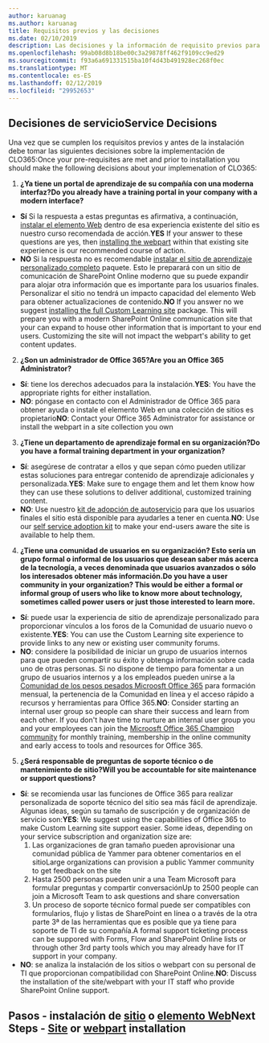 ```yaml
---
author: karuanag
ms.author: karuanag
title: Requisitos previos y las decisiones
ms.date: 02/10/2019
description: Las decisiones y la información de requisito previos para la instalación de aprendizaje personalizado y el programa de instalación
ms.openlocfilehash: 99ab08d8b18be00c3a29878ff462f9109cc9ed29
ms.sourcegitcommit: f93a6a691331515ba10f4d43b491928ec268f0ec
ms.translationtype: MT
ms.contentlocale: es-ES
ms.lasthandoff: 02/12/2019
ms.locfileid: "29952653"
---
```

## <a name="service-decisions"></a><span data-ttu-id="a3fb7-103">Decisiones de servicio</span><span class="sxs-lookup"><span data-stu-id="a3fb7-103">Service Decisions</span></span>

<span data-ttu-id="a3fb7-104">Una vez que se cumplen los requisitos previos y antes de la instalación debe tomar las siguientes decisiones sobre la implementación de CLO365:</span><span class="sxs-lookup"><span data-stu-id="a3fb7-104">Once your pre-requisites are met and prior to installation you should make the following decisions about your implemenation of CLO365:</span></span>

1. <span data-ttu-id="a3fb7-105">**¿Ya tiene un portal de aprendizaje de su compañía con una moderna interfaz?**</span><span class="sxs-lookup"><span data-stu-id="a3fb7-105">**Do you already have a training portal in your company with a modern interface?**</span></span>

- <span data-ttu-id="a3fb7-106">**Sí** Si la respuesta a estas preguntas es afirmativa, a continuación, [instalar el elemento Web](installwebpart.md) dentro de esa experiencia existente del sitio es nuestro curso recomendada de acción.</span><span class="sxs-lookup"><span data-stu-id="a3fb7-106">**YES** If your answer to these questions are yes, then [installing the webpart](installwebpart.md) within that existing site experience is our recommended course of action.</span></span>
- <span data-ttu-id="a3fb7-p101">**NO** Si la respuesta no es recomendable [instalar el sitio de aprendizaje personalizado completo](installsitepackage.md) paquete.  Esto le preparará con un sitio de comunicación de SharePoint Online moderno que su puede expandir para alojar otra información que es importante para los usuarios finales.  Personalizar el sitio no tendrá un impacto capacidad del elemento Web para obtener actualizaciones de contenido.</span><span class="sxs-lookup"><span data-stu-id="a3fb7-p101">**NO** If you answer no we suggest [installing the full Custom Learning site](installsitepackage.md) package.  This will prepare you with a modern SharePoint Online communication site that your can expand to house other information that is important to your end users.  Customizing the site will not impact the webpart's ability to get content updates.</span></span> 

2. <span data-ttu-id="a3fb7-110">**¿Son un administrador de Office 365?**</span><span class="sxs-lookup"><span data-stu-id="a3fb7-110">**Are you an Office 365 Administrator?**</span></span>

- <span data-ttu-id="a3fb7-111">**Sí**: tiene los derechos adecuados para la instalación.</span><span class="sxs-lookup"><span data-stu-id="a3fb7-111">**YES**:  You have the appropriate rights for either installation.</span></span>
- <span data-ttu-id="a3fb7-112">**NO**: póngase en contacto con el Administrador de Office 365 para obtener ayuda o instale el elemento Web en una colección de sitios es propietario</span><span class="sxs-lookup"><span data-stu-id="a3fb7-112">**NO**: Contact your Office 365 Administrator for assistance or install the webpart in a site collection you own</span></span>

3. <span data-ttu-id="a3fb7-113">**¿Tiene un departamento de aprendizaje formal en su organización?**</span><span class="sxs-lookup"><span data-stu-id="a3fb7-113">**Do you have a formal training department in your organization?**</span></span>

- <span data-ttu-id="a3fb7-114">**Sí**: asegúrese de contratar a ellos y que sepan cómo pueden utilizar estas soluciones para entregar contenido de aprendizaje adicionales y personalizada.</span><span class="sxs-lookup"><span data-stu-id="a3fb7-114">**YES**:  Make sure to engage them and let them know how they can use these solutions to deliver additional, customized training content.</span></span>
- <span data-ttu-id="a3fb7-115">**NO**: Use nuestro [kit de adopción de autoservicio](driveadoption.md) para que los usuarios finales el sitio está disponible para ayudarles a tener en cuenta.</span><span class="sxs-lookup"><span data-stu-id="a3fb7-115">**NO**:  Use our [self service adoption kit](driveadoption.md) to make your end-users aware the site is available to help them.</span></span>

4. <span data-ttu-id="a3fb7-116">**¿Tiene una comunidad de usuarios en su organización?  Esto sería un grupo formal o informal de los usuarios que desean saber más acerca de la tecnología, a veces denominada que usuarios avanzados o sólo los interesados obtener más información.**</span><span class="sxs-lookup"><span data-stu-id="a3fb7-116">**Do you have a user community in your organization?  This would be either a formal or informal group of users who like to know more about technology, sometimes called power users or just those interested to learn more.**</span></span>

- <span data-ttu-id="a3fb7-117">**Sí**: puede usar la experiencia de sitio de aprendizaje personalizado para proporcionar vínculos a los foros de la Comunidad de usuario nuevo o existente.</span><span class="sxs-lookup"><span data-stu-id="a3fb7-117">**YES**:  You can use the Custom Learning site experience to provide links to any new or existing user community forums.</span></span>
- <span data-ttu-id="a3fb7-p102">**NO**: considere la posibilidad de iniciar un grupo de usuarios internos para que pueden compartir su éxito y obtenga información sobre cada uno de otras personas.  Si no dispone de tiempo para fomentar a un grupo de usuarios internos y a los empleados pueden unirse a la [Comunidad de los pesos pesados Microosft Office 365](https://aka.ms/O365Champions) para formación mensual, la pertenencia de la Comunidad en línea y el acceso rápido a recursos y herramientas para Office 365.</span><span class="sxs-lookup"><span data-stu-id="a3fb7-p102">**NO**:  Consider starting an internal user group so people can share their success and learn from each other.  If you don't have time to nurture an internal user group you and your employees can join the [Microosft Office 365 Champion community](https://aka.ms/O365Champions) for monthly training, membership in the online community and early access to tools and resources for Office 365.</span></span>

5.  <span data-ttu-id="a3fb7-120">**¿Será responsable de preguntas de soporte técnico o de mantenimiento de sitio?**</span><span class="sxs-lookup"><span data-stu-id="a3fb7-120">**Will you be accountable for site maintenance or support questions?**</span></span>

- <span data-ttu-id="a3fb7-p103">**Sí**: se recomienda usar las funciones de Office 365 para realizar personalizada de soporte técnico del sitio sea más fácil de aprendizaje.  Algunas ideas, según su tamaño de suscripción y de organización de servicio son:</span><span class="sxs-lookup"><span data-stu-id="a3fb7-p103">**YES**: We suggest using the capabilities of Office 365 to make Custom Learning site support easier.  Some ideas, depending on your service subscription and organization size are:</span></span>
    1. <span data-ttu-id="a3fb7-123">Las organizaciones de gran tamaño pueden aprovisionar una comunidad pública de Yammer para obtener comentarios en el sitio</span><span class="sxs-lookup"><span data-stu-id="a3fb7-123">Large organizations can provision a public Yammer community to get feedback on the site</span></span>
    2. <span data-ttu-id="a3fb7-124">Hasta 2500 personas pueden unir a una Team Microsoft para formular preguntas y compartir conversación</span><span class="sxs-lookup"><span data-stu-id="a3fb7-124">Up to 2500 people can join a Microsoft Team to ask questions and share conversation</span></span>
    3. <span data-ttu-id="a3fb7-125">Un proceso de soporte técnico formal puede ser compatibles con formularios, flujo y listas de SharePoint en línea o a través de la otra parte 3ª de las herramientas que es posible que ya tiene para soporte de TI de su compañía.</span><span class="sxs-lookup"><span data-stu-id="a3fb7-125">A formal support ticketing process can be suppored with Forms, Flow and SharePoint Online lists or through other 3rd party tools which you may already have for IT support in your company.</span></span> 
- <span data-ttu-id="a3fb7-126">**NO**: se analiza la instalación de los sitios o webpart con su personal de TI que proporcionan compatibilidad con SharePoint Online.</span><span class="sxs-lookup"><span data-stu-id="a3fb7-126">**NO**:  Discuss the installation of the site/webpart with your IT staff who provide SharePoint Online support.</span></span>  

## <a name="next-steps---siteinstallsitepackagemd-or-webpartinstallwebpartmd-installation"></a><span data-ttu-id="a3fb7-127">Pasos - instalación de [sitio](installsitepackage.md) o [elemento Web](installwebpart.md)</span><span class="sxs-lookup"><span data-stu-id="a3fb7-127">Next Steps - [Site](installsitepackage.md) or [webpart](installwebpart.md) installation</span></span>